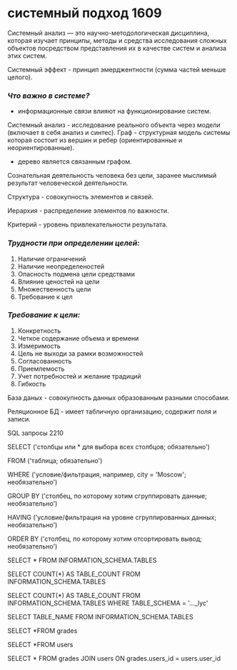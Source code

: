 # системный подход 1609

Системный анализ — это научно-методологическая дисциплина, которая изучает принципы, методы и средства исследования сложных объектов посредством представления их в качестве систем и анализа этих систем.

Системный эффект - принцип эмерджентности (сумма частей меньше целого).

### ***Что важно в системе?***

- информационные связи влияют на функционирование систем.

Системный анализ - исследование реального объекта через модели (включает в себя анализ и синтес).
Граф - структурная модель системы которая состоит из вершин и ребер (ориентированные и неориентированные).

- дерево является связанным графом.

Сознательная деятельность человека без цели, заранее мыслимый результат человеческой деятельности.

Структура - совокупность элементов и связей.

Иерархия - распределение элементов по важности.

Критерий - уровень привлекательности результата.

### ***Трудности при определении целей:***

1. Наличие ограничений
2. Наличие неопределеностей 
3. Опасность подмена цели средствами 
4. Влияние ценостей на цели
5. Множественность цели
6. Требование к цел

### ***Требование к цели:***

1. Конкретность 
2. Четкое содержание объема и времени
3. Измеримость
4. Цель не выходи за рамки возможностей
5. Согласованность 
6. Приемлемость
7. Учет потребностей и желание традиций
8. Гибкость

База даных - совокупность данных образованным разными способами.

Реляционное БД - имеет табличную организацию, содержит поля и записи.

SQL запросы 2210

SELECT ('столбцы или * для выбора всех столбцов; обязательно')

FROM ('таблица; обязательно')

WHERE ('условие/фильтрация, например, city = 'Moscow'; необязательно')

GROUP BY ('столбец, по которому хотим сгруппировать данные; необязательно')

HAVING ('условие/фильтрация на уровне сгруппированных данных; необязательно') 

ORDER BY ('столбец, по которому хотим отсортировать вывод; необязательно')

SELECT * FROM INFORMATION_SCHEMA.TABLES

SELECT COUNT(*) AS TABLE_COUNT FROM INFORMATION_SCHEMA.TABLES

SELECT COUNT(*) AS TABLE_COUNT FROM INFORMATION_SCHEMA.TABLES WHERE TABLE_SCHEMA = '..._lyc'

SELECT TABLE_NAME FROM INFORMATION_SCHEMA.TABLES

SELECT *FROM grades

SELECT *FROM users

SELECT * FROM grades JOIN users ON grades.users_id = users.user_id

